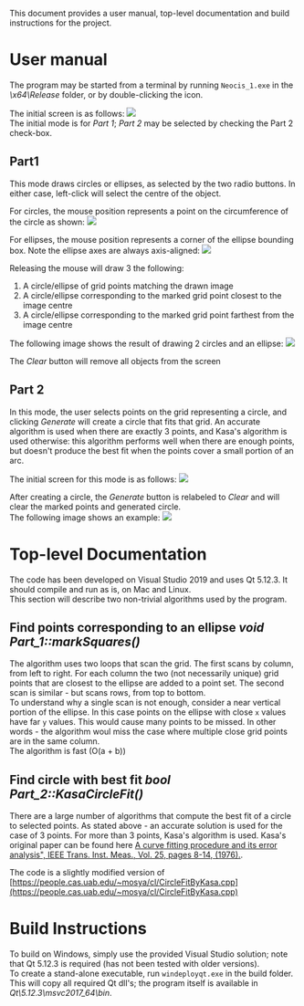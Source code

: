 This document provides a user manual, top-level documentation and build instructions for the project.

# User manual
The program may be started from a terminal by running `Neocis_1.exe` in the *\x64\Release* folder, or by double-clicking the icon.  

The initial screen is as follows: ![](./initialScreen.png)  
The initial mode is for _Part 1_; _Part 2_ may be selected by checking the Part 2 check-box.
## Part1
This mode draws circles or ellipses, as selected by the two radio buttons.  In either case, left-click will select the centre of the object.  

For circles, the mouse position represents a point on the circumference of the circle as shown: ![](./selectCircle.png)  

For ellipses, the mouse position represents a corner of the ellipse bounding box.  Note the ellipse axes are always axis-aligned: ![](./selectEllipse.png) 

Releasing the mouse will draw 3 the following:  
1. A circle/ellipse of grid points matching the drawn image
2. A circle/ellipse corresponding to the marked grid point closest to the image centre  
3. A circle/ellipse corresponding to the marked grid point farthest from the image centre  

The following image shows the result of drawing 2 circles and an ellipse:  ![](./3Objects.png) 

The *Clear* button will remove all objects from the screen
## Part 2
In this mode, the user selects points on the grid representing a circle, and clicking *Generate* will create a circle that fits that grid.  An accurate algorithm is used when there are exactly 3 points, and Kasa's algorithm is used otherwise:  this algorithm performs well when there are enough points, but doesn't produce the best fit when the points cover a small portion of an arc.  

The initial screen for this mode is as follows: ![](./initialPart2.png)  

After creating a circle, the *Generate* button is relabeled to *Clear* and will clear the marked points and generated circle.  
The following image shows an example: ![](./secondExample.png)
# Top-level Documentation
The code has been developed on Visual Studio 2019 and uses Qt 5.12.3.  It should compile and run as is, on Mac and Linux.  
This section will describe two non-trivial algorithms used by the program.  
## Find points corresponding to an ellipse *void Part_1::markSquares()*
The algorithm uses two loops that scan the grid.  The first scans by column, from left to right.  For each column the two (not necessarily unique) grid points that are closest to the ellipse are added to a point set.  The second scan is similar - but scans rows, from top to bottom.  
To understand why a single scan is not enough, consider a near vertical portion of the ellipse.  In this case points on the ellipse with close `x` values have far `y` values.  This would cause many points to be missed.  In other words - the algorithm woul miss the case where multiple close grid points are in the same column.  
The algorithm is fast (O(a + b))  
## Find circle with best fit *bool Part_2::KasaCircleFit()*  
There are a large number of algorithms that compute the best fit of a circle to selected points.  As stated above - an accurate solution is used for the case of 3 points.  For more than 3 points, Kasa's algorithm is used.  Kasa's original paper can be found here [A curve fitting procedure and its error analysis", IEEE Trans. Inst. Meas., Vol. 25, pages 8-14, (1976).](<https://ieeexplore.ieee.org/abstract/document/6312298>).

The code is a slightly modified version of [https://people.cas.uab.edu/~mosya/cl/CircleFitByKasa.cpp](https://people.cas.uab.edu/~mosya/cl/CircleFitByKasa.cpp)  
# Build Instructions
To build on Windows, simply use the provided Visual Studio solution; note that Qt 5.12.3 is required (has not been tested with older versions).  
To create a stand-alone executable, run `windeployqt.exe` in the build folder.  This will copy all required Qt dll's; the program itself is available in *Qt\5.12.3\msvc2017_64\bin*.
